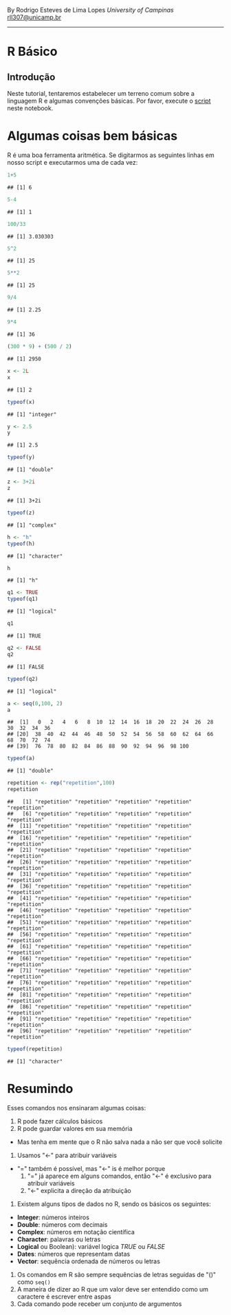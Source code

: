 By Rodrigo Esteves de Lima Lopes *University of Campinas* [rll307\@unicamp.br](mailto:rll307@unicamp.br)

------------------------------------------------------------------------

# R Básico

## Introdução

Neste tutorial, tentaremos estabelecer um terreno comum sobre a linguagem R e algumas convenções básicas. Por favor, execute o [script](03_basics.R) neste notebook.

# Algumas coisas bem básicas

R é uma boa ferramenta aritmética. Se digitarmos as seguintes linhas em nosso script e executarmos uma de cada vez:

``` r
1+5
```

    ## [1] 6

``` r
5-4
```

    ## [1] 1

``` r
100/33
```

    ## [1] 3.030303

``` r
5^2
```

    ## [1] 25

``` r
5**2
```

    ## [1] 25

``` r
9/4
```

    ## [1] 2.25

``` r
9*4
```

    ## [1] 36

``` r
(300 * 9) + (500 / 2)
```

    ## [1] 2950

``` r
x <- 2L
x
```

    ## [1] 2

``` r
typeof(x)
```

    ## [1] "integer"

``` r
y <- 2.5
y
```

    ## [1] 2.5

``` r
typeof(y)
```

    ## [1] "double"

``` r
z <- 3+2i
z
```

    ## [1] 3+2i

``` r
typeof(z)
```

    ## [1] "complex"

``` r
h <- "h"
typeof(h)
```

    ## [1] "character"

``` r
h
```

    ## [1] "h"

``` r
q1 <- TRUE
typeof(q1)
```

    ## [1] "logical"

``` r
q1
```

    ## [1] TRUE

``` r
q2 <- FALSE
q2
```

    ## [1] FALSE

``` r
typeof(q2)
```

    ## [1] "logical"

``` r
a <- seq(0,100, 2)
a
```

    ##  [1]   0   2   4   6   8  10  12  14  16  18  20  22  24  26  28  30  32  34  36
    ## [20]  38  40  42  44  46  48  50  52  54  56  58  60  62  64  66  68  70  72  74
    ## [39]  76  78  80  82  84  86  88  90  92  94  96  98 100

``` r
typeof(a)
```

    ## [1] "double"

``` r
repetition <- rep("repetition",100)
repetition
```

    ##   [1] "repetition" "repetition" "repetition" "repetition" "repetition"
    ##   [6] "repetition" "repetition" "repetition" "repetition" "repetition"
    ##  [11] "repetition" "repetition" "repetition" "repetition" "repetition"
    ##  [16] "repetition" "repetition" "repetition" "repetition" "repetition"
    ##  [21] "repetition" "repetition" "repetition" "repetition" "repetition"
    ##  [26] "repetition" "repetition" "repetition" "repetition" "repetition"
    ##  [31] "repetition" "repetition" "repetition" "repetition" "repetition"
    ##  [36] "repetition" "repetition" "repetition" "repetition" "repetition"
    ##  [41] "repetition" "repetition" "repetition" "repetition" "repetition"
    ##  [46] "repetition" "repetition" "repetition" "repetition" "repetition"
    ##  [51] "repetition" "repetition" "repetition" "repetition" "repetition"
    ##  [56] "repetition" "repetition" "repetition" "repetition" "repetition"
    ##  [61] "repetition" "repetition" "repetition" "repetition" "repetition"
    ##  [66] "repetition" "repetition" "repetition" "repetition" "repetition"
    ##  [71] "repetition" "repetition" "repetition" "repetition" "repetition"
    ##  [76] "repetition" "repetition" "repetition" "repetition" "repetition"
    ##  [81] "repetition" "repetition" "repetition" "repetition" "repetition"
    ##  [86] "repetition" "repetition" "repetition" "repetition" "repetition"
    ##  [91] "repetition" "repetition" "repetition" "repetition" "repetition"
    ##  [96] "repetition" "repetition" "repetition" "repetition" "repetition"

``` r
typeof(repetition)
```

    ## [1] "character"

# Resumindo

Esses comandos nos ensinaram algumas coisas:

1.  R pode fazer cálculos básicos
2.  R pode guardar valores em sua memória

-   Mas tenha em mente que o R não salva nada a não ser que você solicite

1.  Usamos "\<-" para atribuir variáveis

-   "=" também é possível, mas "\<-" is é melhor porque
    1.  "=" já aparece em alguns comandos, então "\<-" é exclusivo para atribuir variáveis
    2.  "\<-" explicita a direção da atribuição

1.  Existem alguns tipos de dados no R, sendo os básicos os seguintes:

-   **Integer**: números inteiros
-   **Double**: números com decimais
-   **Complex**: números em notação científica
-   **Character**: palavras ou letras
-   **Logical** ou Boolean): variável logica *TRUE* ou *FALSE*
-   **Dates**: números que representam datas
-   **Vector**: sequência ordenada de números ou letras

1. Os comandos em R são sempre sequências de letras seguidas de  "()" como `seq()`
2. A maneira de dizer ao R que um valor deve ser entendido como um caractere é escrever entre aspas
3. Cada comando pode receber um conjunto de argumentos
